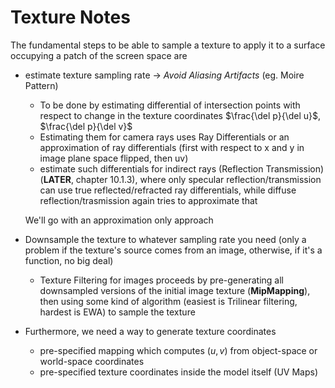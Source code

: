 # Texture Notes

The fundamental steps to be able to sample a texture to apply it to a surface occupying a patch of the screen space are

- estimate texture sampling rate -> *Avoid Aliasing Artifacts* (eg. Moire Pattern)

    - To be done by estimating differential of intersection points with respect to change in the texture coordinates $\frac{\del p}{\del u}$, $\frac{\del p}{\del v}$
    - Estimating them for camera rays uses Ray Differentials or an approximation of ray differentials (first with respect to x and y in image plane space flipped, then uv)
    - estimate such differentials for indirect rays (Reflection Transmission) (**LATER**, chapter 10.1.3), where only specular reflection/transmission can use
      true reflected/refracted ray differentials, while diffuse reflection/trasmission again tries to approximate that

    We'll go with an approximation only approach

- Downsample the texture to whatever sampling rate you need (only a problem if the texture's source comes from an image, otherwise, if it's a function, no big deal)

    - Texture Filtering for images proceeds by pre-generating all downsampled versions of the initial image texture (**MipMapping**), then using some kind of algorithm
      (easiest is Trilinear filtering, hardest is EWA) to sample the texture

- Furthermore, we need a way to generate texture coordinates

    - pre-specified mapping which computes $(u,v)$ from object-space or world-space coordinates
    - pre-specified texture coordinates inside the model itself (UV Maps)


